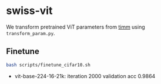 # swiss-vit

We transform pretrained ViT parameters from [timm](https://github.com/rwightman/pytorch-image-models) using `transform_param.py`.

## Finetune

```bash
bash scripts/finetune_cifar10.sh
```

* vit-base-224-16-21k: iteration 2000 validation acc 0.9864
